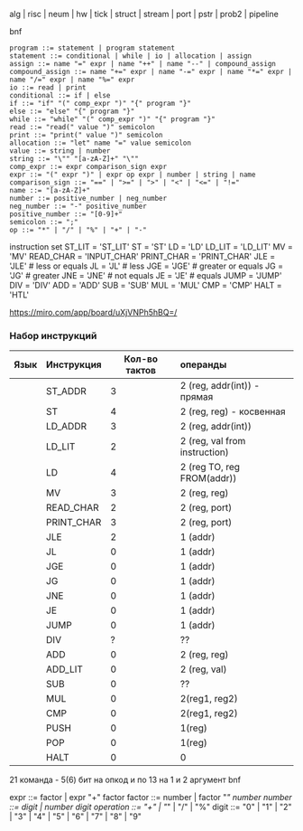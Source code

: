 alg | risc | neum | hw | tick | struct | stream | port | pstr | prob2 | pipeline

bnf
```
program ::= statement | program statement
statement ::= conditional | while | io | allocation | assign
assign ::= name "=" expr | name "++" | name "--" | compound_assign
compound_assign ::= name "+=" expr | name "-=" expr | name "*=" expr | name "/=" expr | name "%=" expr
io ::= read | print
conditional ::= if | else
if ::= "if" "(" comp_expr ")" "{" program "}"
else ::= "else" "{" program "}"
while ::= "while" "(" comp_expr ")" "{" program "}"
read ::= "read(" value ")" semicolon
print ::= "print(" value ")" semicolon
allocation ::= "let" name "=" value semicolon
value ::= string | number
string ::= "\"" "[a-zA-Z]+" "\""
comp_expr ::= expr comparison_sign expr
expr ::= "(" expr ")" | expr op expr | number | string | name
comparison_sign ::= "==" | ">=" | ">" | "<" | "<=" | "!="
name ::= "[a-zA-Z]+"
number ::= positive_number | neg_number
neg_number ::= "-" positive_number
positive_number ::= "[0-9]+"
semicolon ::= ";"
op ::= "*" | "/" | "%" | "+" | "-"
```
instruction set
    ST_LIT = 'ST_LIT'
    ST = 'ST'
    LD = 'LD'
    LD_LIT = 'LD_LIT'
    MV = 'MV'
    READ_CHAR = 'INPUT_CHAR'
    PRINT_CHAR = 'PRINT_CHAR'
    JLE = 'JLE'  # less or equals
    JL = 'JL'  # less
    JGE = 'JGE'  # greater or equals
    JG = 'JG'  # greater
    JNE = 'JNE'  # not equals
    JE = 'JE'  # equals
    JUMP = 'JUMP'
    DIV = 'DIV'
    ADD = 'ADD'
    SUB = 'SUB'
    MUL = 'MUL'
    CMP = 'CMP'
    HALT = 'HTL'

https://miro.com/app/board/uXjVNPh5hBQ=/

### Набор инструкций

| Язык | Инструкция | Кол-во тактов | операнды                       |
|:-----|:-----------|---------------|:-------------------------------|
|      | ST_ADDR    | 3             | 2 (reg, addr(int)) - прямая    |
|      | ST         | 4             | 2 (reg, reg) - косвенная       |
|      | LD_ADDR    | 3             | 2 (reg, addr(int))             |
|      | LD_LIT     | 2             | 2 (reg, val from  instruction) |
|      | LD         | 4             | 2 (reg TO, reg FROM(addr))     |
|      | MV         | 3             | 2 (reg, reg)                   |
|      | READ_CHAR  | 2             | 2 (reg, port)                  |
|      | PRINT_CHAR | 3             | 2 (reg, port)                  |
|      | JLE        | 2             | 1 (addr)                       |
|      | JL         | 0             | 1 (addr)                       |
|      | JGE        | 0             | 1 (addr)                       |
|      | JG         | 0             | 1 (addr)                       |
|      | JNE        | 0             | 1 (addr)                       |
|      | JE         | 0             | 1 (addr)                       |
|      | JUMP       | 0             | 1 (addr)                       |
|      | DIV        | ?             | ??                             |
|      | ADD        | 0             | 2 (reg, reg)                   |
|      | ADD_LIT    | 0             | 2 (reg, val)                   |
|      | SUB        | 0             | ??                             |
|      | MUL        | 0             | 2(reg1, reg2)                  |
|      | CMP        | 0             | 2(reg1, reg2)                  |
|      | PUSH       | 0             | 1(reg)                         |
|      | POP        | 0             | 1(reg)                         |
|      | HALT       | 0             | 0                              |
21 команда - 5(6) бит на опкод и по 13 на 1 и 2 аргумент
bnf

expr   ::= factor
        |  expr "+" factor
factor ::= number
        |  factor "*" number
number ::= digit
        |  number digit
operation ::= "+" | "*" | "/" | "%"
digit  ::= "0" | "1" | "2" | "3" | "4" | "5" | "6" | "7" | "8" | "9"
